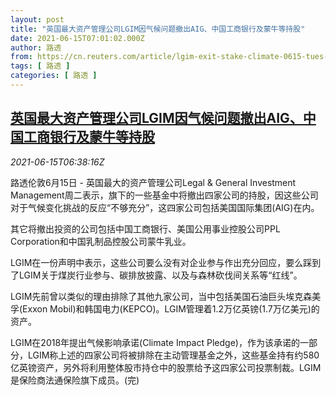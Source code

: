 ```yaml
---
layout: post
title: "英国最大资产管理公司LGIM因气候问题撤出AIG、中国工商银行及蒙牛等持股"
date: 2021-06-15T07:01:02.000Z
author: 路透
from: https://cn.reuters.com/article/lgim-exit-stake-climate-0615-tues-idCNKCS2DR0JC
tags: [ 路透 ]
categories: [ 路透 ]
---
```

<!--1623740462000-->
[英国最大资产管理公司LGIM因气候问题撤出AIG、中国工商银行及蒙牛等持股](https://cn.reuters.com/article/lgim-exit-stake-climate-0615-tues-idCNKCS2DR0JC)
------

<div>
<div><i>2021-06-15T06:38:16Z</i></div><p>路透伦敦6月15日 - 英国最大的资产管理公司Legal &amp; General Investment Management周二表示，旗下的一些基金中将撤出四家公司的持股，因这些公司对于气候变化挑战的反应“不够充分”，这四家公司包括美国国际集团(AIG)在内。</p><p>其它将撤出投资的公司包括中国工商银行、美国公用事业控股公司PPL Corporation和中国乳制品控股公司蒙牛乳业。</p><p>LGIM在一份声明中表示，这些公司要么没有对企业参与作出充分回应，要么踩到了LGIM关于煤炭行业参与、碳排放披露、以及与森林砍伐间关系等“红线”。</p><p>LGIM先前曾以类似的理由排除了其他九家公司，当中包括美国石油巨头埃克森美孚(Exxon Mobil)和韩国电力(KEPCO)。LGIM管理着1.2万亿英镑(1.7万亿美元)的资产。</p><p>LGIM在2018年提出气候影响承诺(Climate Impact Pledge)，作为该承诺的一部分，LGIM称上述的四家公司将被排除在主动管理基金之外，这些基金持有约580亿英镑资产，另外将利用整体股市持仓中的股票给予这四家公司投票制裁。LGIM是保险商法通保险旗下成员。(完)</p>
</div>
